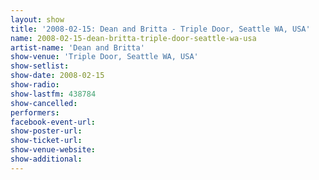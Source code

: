 ```yaml
---
layout: show
title: '2008-02-15: Dean and Britta - Triple Door, Seattle WA, USA'
name: 2008-02-15-dean-britta-triple-door-seattle-wa-usa
artist-name: 'Dean and Britta'
show-venue: 'Triple Door, Seattle WA, USA'
show-setlist: 
show-date: 2008-02-15
show-radio: 
show-lastfm: 438784
show-cancelled: 
performers: 
facebook-event-url: 
show-poster-url: 
show-ticket-url: 
show-venue-website: 
show-additional: 
---
```


